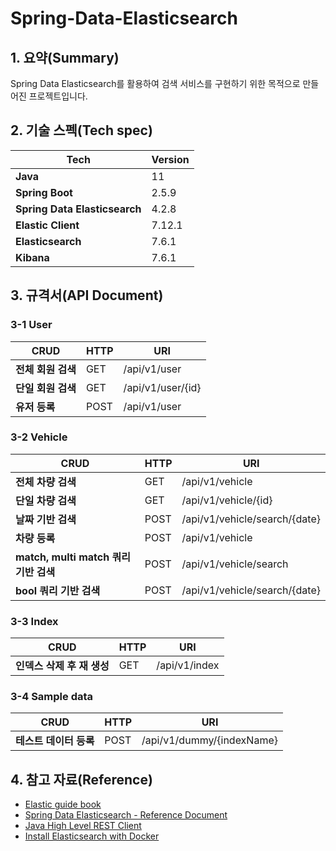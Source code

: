 # Spring-Data-Elasticsearch

## 1. 요약(Summary)

Spring Data Elasticsearch를 활용하여 검색 서비스를 구현하기 위한 목적으로 만들어진 프로젝트입니다.

## 2. 기술 스펙(Tech spec)

| Tech                         | Version |
|------------------------------|--------|
| **Java**                     | 11      |
| **Spring Boot**              | 2.5.9  |
| **Spring Data Elasticsearch** | 4.2.8  |
| **Elastic Client**           | 7.12.1 |
| **Elasticsearch**            | 7.6.1  |
| **Kibana**                   | 7.6.1  |

## 3. 규격서(API Document)

### 3-1 User

| CRUD         |HTTP| URI          |
|--------------|---|--------------|
| **전체 회원 검색** |GET| /api/v1/user |
| **단일 회원 검색** |GET| /api/v1/user/{id} | 
| **유저 등록**    |POST| /api/v1/user |

### 3-2 Vehicle

| CRUD                           |HTTP| URI                     |
|--------------------------------|---|-------------------------|
| **전체 차량 검색**                   |GET| /api/v1/vehicle         |
| **단일 차량 검색**                   |GET| /api/v1/vehicle/{id}    |
| **날짜 기반 검색**                   |POST| /api/v1/vehicle/search/{date} |
| **차량 등록**                      |POST| /api/v1/vehicle |
| **match, multi match 쿼리 기반 검색** |POST| /api/v1/vehicle/search |
| **bool 쿼리 기반 검색**              |POST| /api/v1/vehicle/search/{date} |

### 3-3 Index

| CRUD              |HTTP| URI               |
|-------------------|---|-------------------|
| **인덱스 삭제 후 재 생성** |GET| /api/v1/index     |

### 3-4 Sample data

| CRUD            |HTTP| URI               |
|-----------------|---|-------------------|
| **테스트 데이터 등록**  |POST| /api/v1/dummy/{indexName} |

## 4. 참고 자료(Reference)

- [Elastic guide book](https://esbook.kimjmin.net/)
- [Spring Data Elasticsearch - Reference Document](https://docs.spring.io/spring-data/elasticsearch/docs/current/reference/html/#preface)
- [Java High Level REST Client](https://www.elastic.co/guide/en/elasticsearch/client/java-rest/7.12/java-rest-high.html)
- [Install Elasticsearch with Docker](https://www.elastic.co/guide/en/elasticsearch/reference/current/docker.html)
